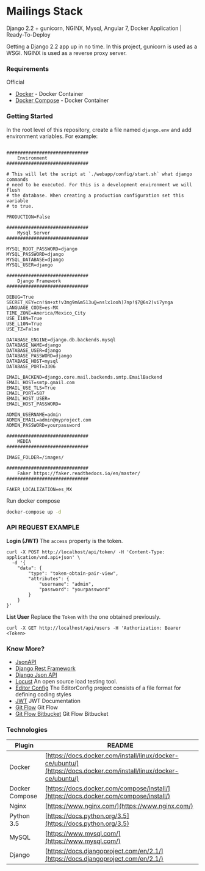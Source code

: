 # Mailings Stack

Django 2.2 + gunicorn, NGINX, Mysql, Angular 7, Docker Application | Ready-To-Deploy

Getting a Django 2.2 app up in no time. In this project, gunicorn is used as a WSGI. NGINX is used as a reverse proxy server.

### Requirements

Official
* [Docker](https://docs.docker.com/install/linux/docker-ce/ubuntu/) - Docker Container
* [Docker Compose](https://docs.docker.com/compose/install/) - Docker Container

### Getting Started

In the root level of this repository, create a file named `django.env` and add environment variables. For example:

```

##############################
    Environment
##############################

# This will let the script at `./webapp/config/start.sh` what django commands
# need to be executed. For this is a development environment we will flush
# the database. When creating a production configuration set this variable
# to true.

PRODUCTION=False

##############################
    Mysql Server
##############################

MYSQL_ROOT_PASSWORD=django
MYSQL_PASSWORD=django
MYSQL_DATABASE=django
MYSQL_USER=django

##############################
    Django Framework
##############################

DEBUG=True
SECRET_KEY=cn!$m+xt!v3mg9m&m513u@=nslx1ooh)7np!$7@6s2)vi7ynga
LANGUAGE_CODE=es-MX
TIME_ZONE=America/Mexico_City
USE_I18N=True
USE_L10N=True
USE_TZ=False

DATABASE_ENGINE=django.db.backends.mysql
DATABASE_NAME=django
DATABASE_USER=django
DATABASE_PASSWORD=django
DATABASE_HOST=mysql
DATABASE_PORT=3306

EMAIL_BACKEND=django.core.mail.backends.smtp.EmailBackend
EMAIL_HOST=smtp.gmail.com
EMAIL_USE_TLS=True
EMAIL_PORT=587
EMAIL_HOST_USER=
EMAIL_HOST_PASSWORD=

ADMIN_USERNAME=admin
ADMIN_EMAIL=admin@myproject.com
ADMIN_PASSWORD=yourpassword

##############################
    MEDIA
##############################

IMAGE_FOLDER=/images/

##############################
    Faker https://faker.readthedocs.io/en/master/
##############################

FAKER_LOCALIZATION=es_MX

```

Run docker compose

```sh
docker-compose up -d
```

### API REQUEST EXAMPLE

**Login (JWT)**
The `access` property is the token.

```
curl -X POST http://localhost/api/token/ -H 'Content-Type: application/vnd.api+json' \
  -d '{
    "data": {
        "type": "token-obtain-pair-view",
        "attributes": {
            "username": "admin",
            "password": "yourpassword"
        }
    }
}'
```

**List User**
Replace the `Token` with the one obtained previously.

```
curl -X GET http://localhost/api/users -H 'Authorization: Bearer <Token>
```

### Know More?

* [JsonAPI](https://jsonapi.org/)
* [Django Rest Framework](https://www.django-rest-framework.org/)
* [Django Json API](https://django-rest-framework-json-api.readthedocs.io/en/stable/)
* [Locust](https://locust.io/) An open source load testing tool.
* [Editor Config](https://editorconfig.org/) The EditorConfig project consists of a file format for defining coding styles
* [JWT](https://jwt.io/introduction/) JWT Documentation
* [Git Flow](https://danielkummer.github.io/git-flow-cheatsheet/) Git Flow
* [Git Flow Bitbucket](https://www.atlassian.com/git/tutorials/comparing-workflows/gitflow-workflow) Git Flow Bitbucket

### Technologies

| Plugin | README |
| ------ | ------ |
| Docker 	| [https://docs.docker.com/install/linux/docker-ce/ubuntu/](https://docs.docker.com/install/linux/docker-ce/ubuntu/) |
| Docker Compose | [https://docs.docker.com/compose/install/](https://docs.docker.com/compose/install/) |
| Nginx 	| [https://www.nginx.com/](https://www.nginx.com/) |
| Python 3.5| [https://docs.python.org/3.5](https://docs.python.org/3.5) |
| MySQL 	| [https://www.mysql.com/](https://www.mysql.com/) |
| Django 	| [https://docs.djangoproject.com/en/2.1/](https://docs.djangoproject.com/en/2.1/) |
